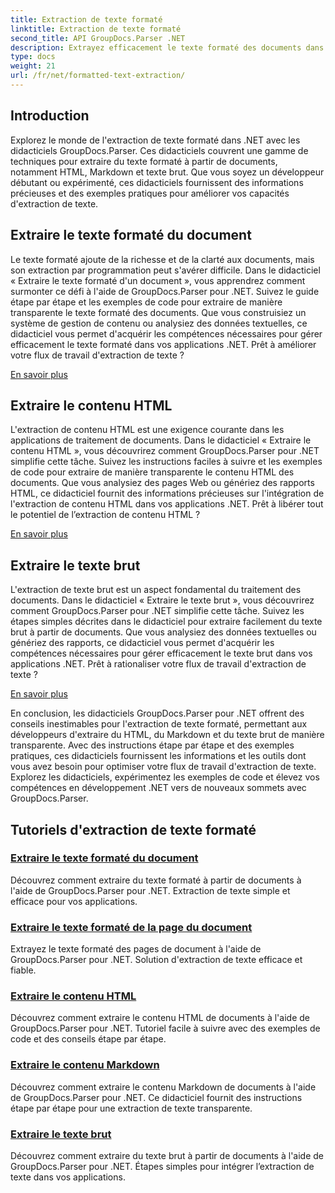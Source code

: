 ```yaml
---
title: Extraction de texte formaté
linktitle: Extraction de texte formaté
second_title: API GroupDocs.Parser .NET
description: Extrayez efficacement le texte formaté des documents dans .NET avec GroupDocs.Parser. Apprenez à extraire du HTML, du Markdown et du texte brut de manière transparente.
type: docs
weight: 21
url: /fr/net/formatted-text-extraction/
---
```


## Introduction

Explorez le monde de l'extraction de texte formaté dans .NET avec les didacticiels GroupDocs.Parser. Ces didacticiels couvrent une gamme de techniques pour extraire du texte formaté à partir de documents, notamment HTML, Markdown et texte brut. Que vous soyez un développeur débutant ou expérimenté, ces didacticiels fournissent des informations précieuses et des exemples pratiques pour améliorer vos capacités d'extraction de texte.

## Extraire le texte formaté du document

Le texte formaté ajoute de la richesse et de la clarté aux documents, mais son extraction par programmation peut s'avérer difficile. Dans le didacticiel « Extraire le texte formaté d'un document », vous apprendrez comment surmonter ce défi à l'aide de GroupDocs.Parser pour .NET. Suivez le guide étape par étape et les exemples de code pour extraire de manière transparente le texte formaté des documents. Que vous construisiez un système de gestion de contenu ou analysiez des données textuelles, ce didacticiel vous permet d'acquérir les compétences nécessaires pour gérer efficacement le texte formaté dans vos applications .NET. Prêt à améliorer votre flux de travail d'extraction de texte ?

[En savoir plus](./extract-formatted-text-from-document/)

## Extraire le contenu HTML

L'extraction de contenu HTML est une exigence courante dans les applications de traitement de documents. Dans le didacticiel « Extraire le contenu HTML », vous découvrirez comment GroupDocs.Parser pour .NET simplifie cette tâche. Suivez les instructions faciles à suivre et les exemples de code pour extraire de manière transparente le contenu HTML des documents. Que vous analysiez des pages Web ou génériez des rapports HTML, ce didacticiel fournit des informations précieuses sur l'intégration de l'extraction de contenu HTML dans vos applications .NET. Prêt à libérer tout le potentiel de l’extraction de contenu HTML ?

[En savoir plus](./extract-html-content/)

## Extraire le texte brut

L'extraction de texte brut est un aspect fondamental du traitement des documents. Dans le didacticiel « Extraire le texte brut », vous découvrirez comment GroupDocs.Parser pour .NET simplifie cette tâche. Suivez les étapes simples décrites dans le didacticiel pour extraire facilement du texte brut à partir de documents. Que vous analysiez des données textuelles ou génériez des rapports, ce didacticiel vous permet d'acquérir les compétences nécessaires pour gérer efficacement le texte brut dans vos applications .NET. Prêt à rationaliser votre flux de travail d'extraction de texte ?

[En savoir plus](./extract-plain-text/)

En conclusion, les didacticiels GroupDocs.Parser pour .NET offrent des conseils inestimables pour l'extraction de texte formaté, permettant aux développeurs d'extraire du HTML, du Markdown et du texte brut de manière transparente. Avec des instructions étape par étape et des exemples pratiques, ces didacticiels fournissent les informations et les outils dont vous avez besoin pour optimiser votre flux de travail d'extraction de texte. Explorez les didacticiels, expérimentez les exemples de code et élevez vos compétences en développement .NET vers de nouveaux sommets avec GroupDocs.Parser.
## Tutoriels d'extraction de texte formaté
### [Extraire le texte formaté du document](./extract-formatted-text-from-document/)
Découvrez comment extraire du texte formaté à partir de documents à l'aide de GroupDocs.Parser pour .NET. Extraction de texte simple et efficace pour vos applications.
### [Extraire le texte formaté de la page du document](./extract-formatted-text-from-document-page/)
Extrayez le texte formaté des pages de document à l'aide de GroupDocs.Parser pour .NET. Solution d'extraction de texte efficace et fiable.
### [Extraire le contenu HTML](./extract-html-content/)
Découvrez comment extraire le contenu HTML de documents à l'aide de GroupDocs.Parser pour .NET. Tutoriel facile à suivre avec des exemples de code et des conseils étape par étape.
### [Extraire le contenu Markdown](./extract-markdown-content/)
Découvrez comment extraire le contenu Markdown de documents à l'aide de GroupDocs.Parser pour .NET. Ce didacticiel fournit des instructions étape par étape pour une extraction de texte transparente.
### [Extraire le texte brut](./extract-plain-text/)
Découvrez comment extraire du texte brut à partir de documents à l'aide de GroupDocs.Parser pour .NET. Étapes simples pour intégrer l’extraction de texte dans vos applications.